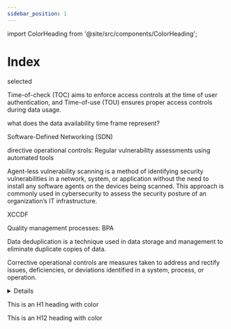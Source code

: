 ```yaml
---
sidebar_position: 1
---
```

import ColorHeading from '@site/src/components/ColorHeading';


# Index


selected

Time-of-check (TOC) aims to enforce access controls at the time of user authentication, and Time-of-use (TOU) ensures proper access controls during data usage.


what does the data availability time frame represent?


Software-Defined Networking (SDN)

directive operational controls: Regular vulnerability assessments using automated tools

Agent-less vulnerability scanning is a method of identifying security vulnerabilities in a network, system, or application without the need to install any software agents on the devices being scanned. This approach is commonly used in cybersecurity to assess the security posture of an organization’s IT infrastructure.


XCCDF


Quality management processes: BPA


Data deduplication is a technique used in data storage and management to eliminate duplicate copies of data.

Corrective operational controls are measures taken to address and rectify issues, deficiencies, or deviations identified in a system, process, or operation.


<details>
adad
</details>

<ColorHeading level={1} color="#E3D4AD">This is an H1 heading with color</ColorHeading>



<ColorHeading level={2} color="#EF1761">This is an H12 heading with color</ColorHeading>



